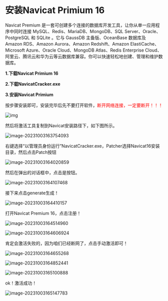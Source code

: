 # 安装Navicat  Primium 16

Navicat Premium 是一套可创建多个连接的数据库开发工具，让你从单一应用程序中同时连接 MySQL、Redis、MariaDB、MongoDB、SQL Server、Oracle、PostgreSQL 和 SQLite 。它与 GaussDB 主备版、OceanBase 数据库及 Amazon RDS、Amazon Aurora、Amazon Redshift、Amazon ElastiCache、Microsoft Azure、Oracle Cloud、MongoDB Atlas、Redis Enterprise Cloud、阿里云、腾讯云和华为云等云数据库兼容。你可以快速轻松地创建、管理和维护数据库。

**1.下载Navicat  Primium 16**

**2.下载NavicatCracker.exe**

**3.安装Navicat  Primium**

按步骤安装即可，安装完毕后先不要打开软件，<font style="color:red">断开网络连接，一定要断开！！！</font>

![img](assets/nimg.ws.126.net&app=2002&size=f9999,10000&q=a80&n=0&g=0n&fmt=jpeg)

然后将激活工具复制到Navicat安装路径下，如下图所示。

![image-20231003163754093](assets/image-20231003163754093.png)

右键选择“以管理员身份运行”NavicatCracker.exe，Patcher选择Navicat16安装目录，然后点击Patch按钮

![image-20231003164020859](assets/image-20231003164020859.png)

然后在弹出的对话框中，点击是按钮。

![image-20231003164107468](assets/image-20231003164107468.png)

接下来点击generate生成！

![image-20231003164410157](assets/image-20231003164410157.png)

打开Navicat Premium 16，点击注册！

![image-20231003164514960](assets/image-20231003164514960.png)

![image-20231003164606924](assets/image-20231003164606924.png)

肯定会激活失败的，因为咱们已经断网了，点击手动激活即可！

![image-20231003164655268](assets/image-20231003164655268.png)



![image-20231003164852441](assets/image-20231003164852441.png)

![image-20231003165100888](assets/image-20231003165100888.png)

ok！激活成功！

![image-20231003165147783](assets/image-20231003165147783.png)